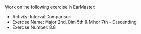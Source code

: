 Work on the following exercise in EarMaster:
- Activity: Interval Comparison
- Exercise Name: Major 2nd, Dim 5th & Minor 7th - Descending
- Exercise Number: 8.8

